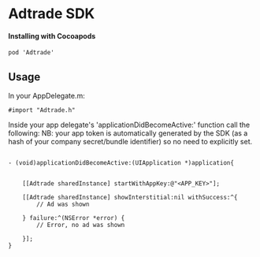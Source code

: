 Adtrade SDK
===========

#### Installing with Cocoapods

~~~
pod 'Adtrade'
~~~


Usage
-----

In your AppDelegate.m:
~~~
#import "Adtrade.h"
~~~


Inside your app delegate's 'applicationDidBecomeActive:' function call the following:
NB: your app token is automatically generated by the SDK (as a hash of your company secret/bundle identifier) so no need to explicitly set. 
~~~

- (void)applicationDidBecomeActive:(UIApplication *)application{


    [[Adtrade sharedInstance] startWithAppKey:@"<APP_KEY>"];
    
    [[Adtrade sharedInstance] showInterstitial:nil withSuccess:^{
        // Ad was shown
        
    } failure:^(NSError *error) {
        // Error, no ad was shown
        
    }];  
}

~~~
